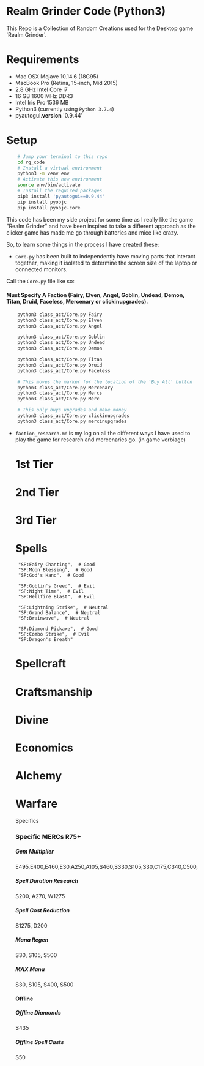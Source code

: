 # Realm Grinder Code (Python3)
This Repo is a Collection of Random Creations used for the Desktop game 'Realm Grinder'.

# Requirements
- Mac OSX Mojave 10.14.6 (18G95)
- MacBook Pro (Retina, 15-inch, Mid 2015)
- 2.8 GHz Intel Core i7
- 16 GB 1600 MHz DDR3
- Intel Iris Pro 1536 MB
- Python3 (currently using `Python 3.7.4`)
- pyautogui.__version__ '0.9.44'

# Setup
```bash
    # Jump your terminal to this repo
    cd rg_code
    # Install a virtual environment
    python3 -m venv env
    # Activate this new environment
    source env/bin/activate
    # Install the required packages
    pip3 install 'pyautogui==0.9.44'
    pip install pyobjc
    pip install pyobjc-core
```

This code has been my side project for some time as I really like the game "Realm Grinder" and have been inspired to take a different approach as the clicker game has made me go through batteries and mice like crazy.

So, to learn some things in the process I have created these:

* `Core.py` has been built to independently have moving parts that interact together, making it isolated to determine the screen size of the laptop or connected monitors.

Call the `Core.py` file like so:
#### Must Specify A Faction (Fairy, Elven, Angel, Goblin, Undead, Demon, Titan, Druid, Faceless, Mercenary or clickinupgrades).

```bash
    python3 class_act/Core.py Fairy
    python3 class_act/Core.py Elven
    python3 class_act/Core.py Angel

    python3 class_act/Core.py Goblin
    python3 class_act/Core.py Undead
    python3 class_act/Core.py Demon

    python3 class_act/Core.py Titan
    python3 class_act/Core.py Druid
    python3 class_act/Core.py Faceless

    # This moves the marker for the location of the 'Buy All' button
    python3 class_act/Core.py Mercenary
    python3 class_act/Core.py Mercs
    python3 class_act/Core.py Merc

    # This only buys upgrades and make money
    python3 class_act/Core.py clickinupgrades
    python3 class_act/Core.py mercinupgrades
```

* `faction_research.md` is my log on all the different ways I have used to play the game for research and mercenaries go.  (in game verbiage)

    # 1st Tier
    # 2nd Tier
    # 3rd Tier
    # Spells
       "SP:Fairy Chanting",  # Good
       "SP:Moon Blessing",  # Good
       "SP:God's Hand",  # Good

       "SP:Goblin's Greed",  # Evil
       "SP:Night Time",  # Evil
       "SP:Hellfire Blast",  # Evil

       "SP:Lightning Strike",  # Neutral
       "SP:Grand Balance",  # Neutral
       "SP:Brainwave",  # Neutral

       "SP:Diamond Pickaxe",  # Good
       "SP:Combo Strike",  # Evil
       "SP:Dragon's Breath"

    # Spellcraft
    # Craftsmanship
    # Divine
    # Economics
    # Alchemy
    # Warfare


    Specifics
    ### Specific MERCs R75+

    ##### Gem Multiplier
    E495,E400,E460,E30,A250,A105,S460,S330,S105,S30,C175,C340,C500,

    ##### Spell Duration Research
    S200, A270, W1275
    ##### Spell Cost Reduction
    S1275, D200
    ##### Mana Regen
    S30, S105, S500
    ##### MAX Mana
    S30, S105, S400, S500
    #### Offline
    ##### Offline Diamonds
    S435
    ##### Offline Spell Casts
    S50
